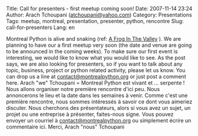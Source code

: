 Title: Call for presenters - first meetup coming soon!
Date: 2007-11-14 23:24
Author: Arach Tchoupani (atchoupani@yahoo.com)
Category: Presentations
Tags: meetup, montreal, presentation, presenter, python, rencontre
Slug: call-for-presenters
Lang: en

Montreal Python is alive and snaking (ref: [A Frog In The Valley][] ).
We are planning to have our a first meetup very soon (the date and venue
are going to be announced in the coming weeks). To make sure our first
event is interesting, we would like to know what you would like to see.
As the post says, we are also looking for presenters, so if you want to
talk about any topic, business, project or python related activity,
please let us know. You can drop us a line at contact@montrealpython.org
or just post a comment here. Arach "we" Tchoupani = Montreal Python est
vivant et ... serpente ! Nous allons organiser notre première rencontre
d'ici peu. Nous annoncerons le lieu et la date dans les semaines à
venir. Comme c'est une première rencontre, nous sommes intéressés à
savoir ce dont vous aimeriez discuter. Nous cherchons des présentateurs,
alors si vous avez un sujet, un projet ou une entreprise à présenter,
faites-nous signe. Vous pouvez envoyer un courriel à
contact@montrealpython.org ou simplement écrire un commentaire ici.
Merci, Arach "nous" Tchoupani

  [A Frog In The Valley]: http://www.afroginthevalley.com/2007/11/13/python-in-montreal-is-alive-and-snaking.html
    "Sylvain Carle's blog"
